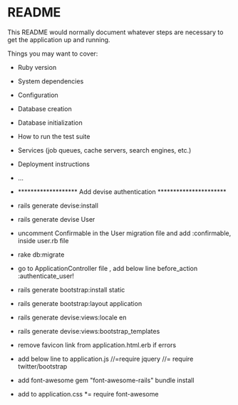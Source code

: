 # README

This README would normally document whatever steps are necessary to get the
application up and running.

Things you may want to cover:

* Ruby version

* System dependencies

* Configuration

* Database creation

* Database initialization

* How to run the test suite

* Services (job queues, cache servers, search engines, etc.)

* Deployment instructions

* ...

* ******************* Add devise authentication **********************

* rails generate devise:install

* rails generate devise User

* uncomment Confirmable in the User migration file  and add :confirmable, inside user.rb file 

* rake db:migrate

* go to ApplicationController file , add below line
	before_action :authenticate_user!

* rails generate bootstrap:install static

* rails generate bootstrap:layout application

* rails generate devise:views:locale en

* rails generate devise:views:bootstrap_templates

* remove favicon link from application.html.erb if errors

* add below line to application.js
	//=require jquery
	//= require twitter/bootstrap

* add font-awesome
	gem "font-awesome-rails"
	bundle install

* add to application.css 
	*= require font-awesome